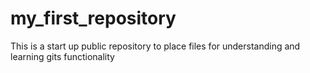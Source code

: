 # my_first_repository
This is a start up public repository to place files for understanding and learning gits functionality
